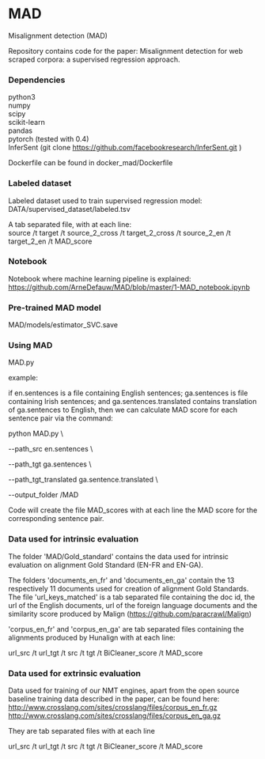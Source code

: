 # MAD
Misalignment detection (MAD)

Repository contains code for the paper: Misalignment detection for web scraped corpora: a supervised regression approach.

### Dependencies
python3 <br/>
numpy <br/>
scipy <br/>
scikit-learn <br/>
pandas <br/>
pytorch (tested with 0.4) <br/>
InferSent (git clone https://github.com/facebookresearch/InferSent.git ) <br/>

Dockerfile can be found in docker_mad/Dockerfile <br/>

### Labeled dataset
Labeled dataset used to train supervised regression model:   <br/>
DATA/supervised_dataset/labeled.tsv  <br/>

A tab separated file, with at each line:  <br/>
source /t target /t source_2_cross /t target_2_cross /t source_2_en /t target_2_en /t MAD_score  <br/>

### Notebook

Notebook where machine learning pipeline is explained:  <br/>
https://github.com/ArneDefauw/MAD/blob/master/1-MAD_notebook.ipynb

### Pre-trained MAD model
MAD/models/estimator_SVC.save

### Using MAD
MAD.py

example:

if en.sentences is a file containing English sentences; ga.sentences is file containing Irish sentences; and ga.sentences.translated contains translation of ga.sentences to English, then we can calculate MAD score for each sentence pair via the command:


python MAD.py \

--path_src en.sentences   \

--path_tgt ga.sentences \

--path_tgt_translated ga.sentence.translated  \

--output_folder /MAD


Code will create the file MAD_scores with at each line the MAD score for the corresponding sentence pair.

### Data used for intrinsic evaluation

The folder 'MAD/Gold_standard' contains the data used for intrinsic evaluation on alignment Gold Standard (EN-FR and EN-GA).  <br/>

The folders 'documents_en_fr' and 'documents_en_ga' contain the 13 respectively 11 documents used for creation of alignment Gold Standards. The file 'url_keys_matched' is a tab separated file containing the doc id, the url of the English documents, url of the foreign language documents and the similarity score produced by Malign (https://github.com/paracrawl/Malign)

'corpus_en_fr' and 'corpus_en_ga' are tab separated files containing the alignments produced by Hunalign with at each line:

url_src /t url_tgt /t src /t tgt /t BiCleaner_score /t MAD_score


### Data used for extrinsic evaluation

Data used for training of our NMT engines, apart from the open source baseline training data described in the paper, can be found here:  <br/>
http://www.crosslang.com/sites/crosslang/files/corpus_en_fr.gz <br/>
http://www.crosslang.com/sites/crosslang/files/corpus_en_ga.gz <br/>

They are tab separated files with at each line

url_src /t url_tgt /t src /t tgt /t BiCleaner_score /t MAD_score



